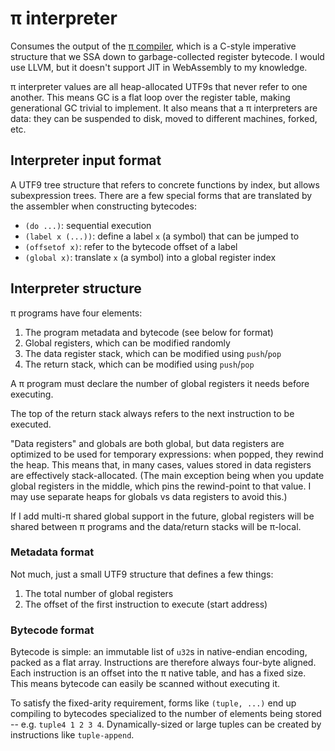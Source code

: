# π interpreter
Consumes the output of the [π compiler](pi-compiler.md), which is a C-style imperative structure that we SSA down to garbage-collected register bytecode. I would use LLVM, but it doesn't support JIT in WebAssembly to my knowledge.

π interpreter values are all heap-allocated UTF9s that never refer to one another. This means GC is a flat loop over the register table, making generational GC trivial to implement. It also means that a π interpreters are data: they can be suspended to disk, moved to different machines, forked, etc.


## Interpreter input format
A UTF9 tree structure that refers to concrete functions by index, but allows subexpression trees. There are a few special forms that are translated by the assembler when constructing bytecodes:

+ `(do ...)`: sequential execution
+ `(label x (...))`: define a label `x` (a symbol) that can be jumped to
+ `(offsetof x)`: refer to the bytecode offset of a label
+ `(global x)`: translate `x` (a symbol) into a global register index


## Interpreter structure
π programs have four elements:

1. The program metadata and bytecode (see below for format)
2. Global registers, which can be modified randomly
3. The data register stack, which can be modified using `push`/`pop`
4. The return stack, which can be modified using `push`/`pop`

A π program must declare the number of global registers it needs before executing.

The top of the return stack always refers to the next instruction to be executed.

"Data registers" and globals are both global, but data registers are optimized to be used for temporary expressions: when popped, they rewind the heap. This means that, in many cases, values stored in data registers are effectively stack-allocated. (The main exception being when you update global registers in the middle, which pins the rewind-point to that value. I may use separate heaps for globals vs data registers to avoid this.)

If I add multi-π shared global support in the future, global registers will be shared between π programs and the data/return stacks will be π-local.


### Metadata format
Not much, just a small UTF9 structure that defines a few things:

1. The total number of global registers
2. The offset of the first instruction to execute (start address)


### Bytecode format
Bytecode is simple: an immutable list of `u32`s in native-endian encoding, packed as a flat array. Instructions are therefore always four-byte aligned. Each instruction is an offset into the π native table, and has a fixed size. This means bytecode can easily be scanned without executing it.

To satisfy the fixed-arity requirement, forms like `(tuple, ...)` end up compiling to bytecodes specialized to the number of elements being stored -- e.g. `tuple4 1 2 3 4`. Dynamically-sized or large tuples can be created by instructions like `tuple-append`.
